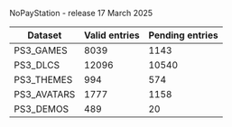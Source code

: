 NoPayStation - release 17 March 2025

|  Dataset  |Valid entries|Pending entries|
|-----------|-------------|---------------|
| PS3_GAMES |     8039    |      1143     |
|  PS3_DLCS |    12096    |     10540     |
| PS3_THEMES|     994     |      574      |
|PS3_AVATARS|     1777    |      1158     |
| PS3_DEMOS |     489     |       20      |